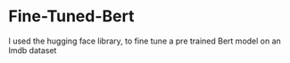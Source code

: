 # Fine-Tuned-Bert
I used the hugging face library, to fine tune a pre trained Bert model on an Imdb dataset
